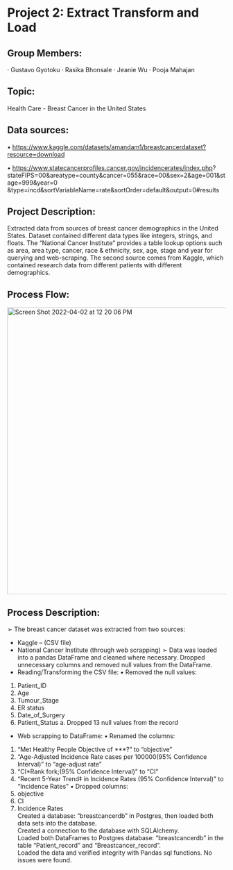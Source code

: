 
# Project 2: Extract Transform and Load

## Group Members:

·	Gustavo Gyotoku
·	Rasika Bhonsale
·	Jeanie Wu
·	Pooja Mahajan

## Topic:

Health Care - Breast Cancer in the United States

## Data sources:

• https://www.kaggle.com/datasets/amandam1/breastcancerdataset?resource=download

• https://www.statecancerprofiles.cancer.gov/incidencerates/index.php?
stateFIPS=00&areatype=county&cancer=055&race=00&sex=2&age=001&stage=999&year=0
&type=incd&sortVariableName=rate&sortOrder=default&output=0#results

## Project Description:

Extracted data from sources of breast cancer demographics in the United States. 
Dataset contained different data types like integers, strings, and floats. 
The “National Cancer Institute” provides a table lookup options such as area, area type, cancer, race & ethnicity, sex, age, stage and year for querying and web-scraping. 
The second source comes from Kaggle, which contained research data from different patients with different demographics.

## Process Flow:

<img width="661" alt="Screen Shot 2022-04-02 at 12 20 06 PM" src="https://user-images.githubusercontent.com/95399587/161398049-02711f18-b053-47d4-9fb8-bd43aa174145.png">


 
## Process Description:
➢	The breast cancer dataset was extracted from two sources:
-	Kaggle – (CSV file) 
-	National Cancer Institute (through web scrapping)
➢	Data was loaded into a pandas DataFrame and cleaned where necessary. Dropped unnecessary columns and removed null values from the DataFrame.
-	Reading/Transforming the CSV file:
  ▪	Removed the null values: 
  1.	Patient_ID
  2.	Age 
  3.	Tumour_Stage
  4.	ER status
  5.	Date_of_Surgery
  6.	Patient_Status
a.	Dropped 13 null values from the record
-	Web scrapping to DataFrame:
  ▪	Renamed the columns:
  1.	“Met Healthy People Objective of ***?” to “objective”
  2.	“Age-Adjusted Incidence Rate cases per 100000(95% Confidence Interval)” to  “age-adjust rate”
  3.	“CI*Rank fork;(95% Confidence Interval)" to “CI”
  4.	“Recent 5-Year Trend‡ in Incidence Rates (95% Confidence Interval)" to  “Incidence Rates”
  ▪	Dropped columns: 
  1.	objective
  2.	CI
  3.	Incidence Rates
<br> Created a database: “breastcancerdb” in Postgres, then loaded both data sets into the database.
<br> Created a connection to the database with SQLAlchemy.
<br> Loaded both DataFrames to Postgres database: “breastcancerdb” in the table “Patient_record” and “Breastcancer_record”.
<br> Loaded the data and verified integrity with Pandas sql functions. No issues were found.







